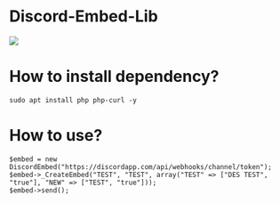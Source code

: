 # Discord-Embed-Lib

<img src="https://puu.sh/JBvAT/73093a7512.png">

# How to install dependency?
```
sudo apt install php php-curl -y
```

# How to use?
```
$embed = new DiscordEmbed("https://discordapp.com/api/webhooks/channel/token");
$embed->_CreateEmbed("TEST", "TEST", array("TEST" => ["DES TEST", "true"], "NEW" => ["TEST", "true"]));
$embed->send();
```
